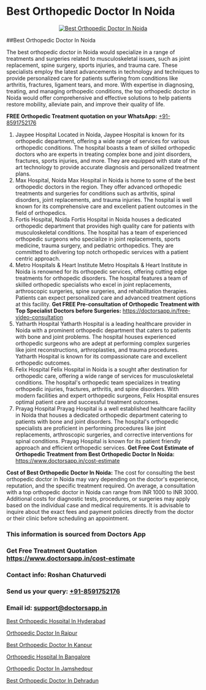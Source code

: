 # Best Orthopedic Doctor In Noida

<p align="center">
  <a href="https://doctorsapp.in">
    <img src="https://i.ibb.co/tqM3hNg/sqdqdqsddsa.png" alt="Best Orthopedic Doctor In Noida">
  </a>
</p>
##Best Orthopedic Doctor In Noida

The best orthopedic doctor in Noida would specialize in a range of treatments and surgeries related to musculoskeletal issues, such as joint replacement, spine surgery, sports injuries, and trauma care. These specialists employ the latest advancements in technology and techniques to provide personalized care for patients suffering from conditions like arthritis, fractures, ligament tears, and more. With expertise in diagnosing, treating, and managing orthopedic conditions, the top orthopedic doctor in Noida would offer comprehensive and effective solutions to help patients restore mobility, alleviate pain, and improve their quality of life.

**FREE Orthopedic Treatment quotation on your WhatsApp:**  [+91-8591752176](https://api.whatsapp.com/send?phone=8591752176)

1) Jaypee Hospital
Located in Noida, Jaypee Hospital is known for its orthopedic department, offering a wide range of services for various orthopedic conditions. The hospital boasts a team of skilled orthopedic doctors who are experts in treating complex bone and joint disorders, fractures, sports injuries, and more. They are equipped with state of the art technology to provide accurate diagnosis and personalized treatment plans.
2) Max Hospital, Noida
Max Hospital in Noida is home to some of the best orthopedic doctors in the region. They offer advanced orthopedic treatments and surgeries for conditions such as arthritis, spinal disorders, joint replacements, and trauma injuries. The hospital is well known for its comprehensive care and excellent patient outcomes in the field of orthopedics.
3) Fortis Hospital, Noida
Fortis Hospital in Noida houses a dedicated orthopedic department that provides high quality care for patients with musculoskeletal conditions. The hospital has a team of experienced orthopedic surgeons who specialize in joint replacements, sports medicine, trauma surgery, and pediatric orthopedics. They are committed to delivering top notch orthopedic services with a patient centric approach.
4) Metro Hospitals & Heart Institute
Metro Hospitals & Heart Institute in Noida is renowned for its orthopedic services, offering cutting edge treatments for orthopedic disorders. The hospital features a team of skilled orthopedic specialists who excel in joint replacements, arthroscopic surgeries, spine surgeries, and rehabilitation therapies. Patients can expect personalized care and advanced treatment options at this facility.
**Get FREE Pre-consultation of Orthopedic Treatment with Top Specialist Doctors before Surgeries:** https://doctorsapp.in/free-video-consultation
5) Yatharth Hospital
Yatharth Hospital is a leading healthcare provider in Noida with a prominent orthopedic department that caters to patients with bone and joint problems. The hospital houses experienced orthopedic surgeons who are adept at performing complex surgeries like joint reconstructions, arthroplasties, and trauma procedures. Yatharth Hospital is known for its compassionate care and excellent orthopedic outcomes.
6) Felix Hospital
Felix Hospital in Noida is a sought after destination for orthopedic care, offering a wide range of services for musculoskeletal conditions. The hospital's orthopedic team specializes in treating orthopedic injuries, fractures, arthritis, and spine disorders. With modern facilities and expert orthopedic surgeons, Felix Hospital ensures optimal patient care and successful treatment outcomes.
7) Prayag Hospital
Prayag Hospital is a well established healthcare facility in Noida that houses a dedicated orthopedic department catering to patients with bone and joint disorders. The hospital's orthopedic specialists are proficient in performing procedures like joint replacements, arthroscopic surgeries, and corrective interventions for spinal conditions. Prayag Hospital is known for its patient friendly approach and efficient orthopedic services.
**Get Free Cost Estimate of Orthopedic Treatment from Best Orthopedic Doctor In Noida:** https://www.doctorsapp.in/cost-estimate

**Cost of Best Orthopedic Doctor In Noida:**
The cost for consulting the best orthopedic doctor in Noida may vary depending on the doctor's experience, reputation, and the specific treatment required. On average, a consultation with a top orthopedic doctor in Noida can range from INR 1000 to INR 3000. Additional costs for diagnostic tests, procedures, or surgeries may apply based on the individual case and medical requirements. It is advisable to inquire about the exact fees and payment policies directly from the doctor or their clinic before scheduling an appointment.

### This information is sourced from Doctors App 
### Get Free Treatment Quotation https://www.doctorsapp.in/cost-estimate
### Contact info: Roshan Chaturvedi 
### Send us your query: [+91-8591752176](https://api.whatsapp.com/send?phone=8591752176) 
### Email id: support@doctorsapp.in

[Best Orthopedic Hospital In Hyderabad](https://www.linkedin.com/pulse/best-orthopedic-hospital-hyderabad-doctorsappin-wmkyc?trackingId=DKGRn5j9owbRRcrKSujShA%3D%3D&lipi=urn%3Ali%3Apage%3Ad_flagship3_company_admin%3BcTUR6naWQkWjeA%2BR15noZQ%3D%3D)

[Orthopedic Doctor In Raipur](https://www.linkedin.com/pulse/orthopedic-doctor-raipur-doctorsapp-chittagong-kyfhe?trackingId=GcUY41OIO6HCwef1jXtTfA%3D%3D&lipi=urn%3Ali%3Apage%3Ad_flagship3_company_admin%3BddPc4oDaSTuh6mJcYb9fAg%3D%3D)

[Best Orthopedic Doctor In Kanpur](https://medium.com/@vimalrana22/best-orthopedic-doctor-in-kanpur-29a81a7eb859)

[Orthopedic Hospital In Bangalore](https://medium.com/@vimalrana22/orthopedic-hospital-in-bangalore-ba14bbeeed06)

[Orthopedic Doctor In Jamshedpur](https://doctors-apps.github.io/doctorsapp/orthopedic-doctor-in-jamshedpur)

[Best Orthopedic Doctor In Dehradun](https://doctors-apps.github.io/doctorsapp/best-orthopedic-doctor-in-dehradun)

